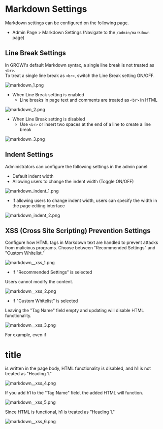 # Markdown Settings

Markdown settings can be configured on the following page.

- Admin Page > Markdown Settings (Navigate to the `/admin/markdown` page)

## Line Break Settings

In GROWI's default Markdown syntax, a single line break is not treated as `<br>`.  
To treat a single line break as `<br>`, switch the Line Break setting ON/OFF.

<img :src="$withBase('/assets/images/en/markdown_1.png')" alt="markdown_1.png">

- When Line Break setting is enabled
  - Line breaks in page text and comments are treated as `<br>` in HTML

<img :src="$withBase('/assets/images/en/markdown_2.png')" alt="markdown_2.png">

- When Line Break setting is disabled
  - Use `<br>` or insert two spaces at the end of a line to create a line break

<img :src="$withBase('/assets/images/en/markdown_3.png')" alt="markdown_3.png">

## Indent Settings

Administrators can configure the following settings in the admin panel:

- Default indent width
- Allowing users to change the indent width (Toggle ON/OFF)

<img :src="$withBase('/assets/images/en/markdown_indent_1.png')" alt="markdown_indent_1.png">

- If allowing users to change indent width, users can specify the width in the page editing interface

<img :src="$withBase('/assets/images/en/markdown_indent_2.png')" alt="markdown_indent_2.png">

## XSS (Cross Site Scripting) Prevention Settings

Configure how HTML tags in Markdown text are handled to prevent attacks from malicious programs.
Choose between "Recommended Settings" and "Custom Whitelist."

<img :src="$withBase('/assets/images/en/markdown_xss_1.png')" alt="markdown__xss_1.png">

- If "Recommended Settings" is selected

Users cannot modify the content.

<img :src="$withBase('/assets/images/en/markdown_xss_2.png')" alt="markdown__xss_2.png">

- If "Custom Whitelist" is selected

Leaving the "Tag Name" field empty and updating will disable HTML functionality.

<img :src="$withBase('/assets/images/en/markdown_xss_3.png')" alt="markdown__xss_3.png">

For example, even if <h1>title</h1> is written in the page body, HTML functionality is disabled, and h1 is not treated as "Heading 1."

<img :src="$withBase('/assets/images/en/markdown_xss_4.png')" alt="markdown__xss_4.png">

If you add h1 to the "Tag Name" field, the added HTML will function.

<img :src="$withBase('/assets/images/en/markdown_xss_5.png')" alt="markdown__xss_5.png">

Since HTML is functional, h1 is treated as "Heading 1."

<img :src="$withBase('/assets/images/en/markdown_xss_6.png')" alt="markdown__xss_6.png">
